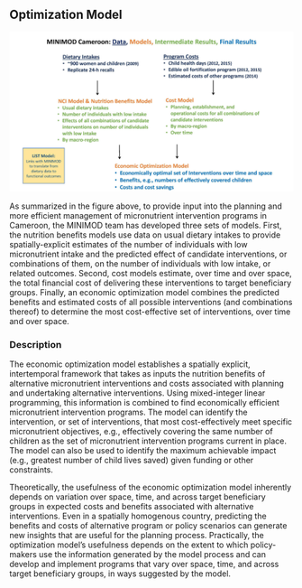 ## Optimization Model

![](../../pictures/models.jpg)

As summarized in the figure above, to provide input into the planning and more efficient management of micronutrient intervention programs in Cameroon, the MINIMOD team has developed three sets of models. First, the nutrition benefits models use data on usual dietary intakes to provide spatially-explicit estimates of the number of individuals with low micronutrient intake and the predicted effect of candidate interventions, or combinations of them, on the number of individuals with low intake, or related outcomes. Second, cost models estimate, over time and over space, the total financial cost of delivering these interventions to target beneficiary groups. Finally, an economic optimization model combines the predicted benefits and estimated costs of all possible interventions (and combinations thereof) to determine the most cost-effective set of interventions, over time and over space.

### Description

The economic optimization model establishes a spatially explicit, intertemporal framework that takes as inputs the nutrition benefits of alternative micronutrient interventions and costs associated with planning and undertaking alternative interventions. Using mixed-integer linear programming, this information is combined to find economically efficient micronutrient intervention programs. The model can identify the intervention, or set of interventions, that most cost-effectively meet specific micronutrient objectives, e.g., effectively covering the same number of children as the set of micronutrient intervention programs current in place. The model can also be used to identify the maximum achievable impact (e.g., greatest number of child lives saved) given funding or other constraints.

Theoretically, the usefulness of the economic optimization model inherently depends on variation over space, time, and across target beneficiary groups in expected costs and benefits associated with alternative interventions. Even in a spatially homogenous country, predicting the benefits and costs of alternative program or policy scenarios can generate new insights that are useful for the planning process. Practically, the optimization model’s usefulness depends on the extent to which policy-makers use the information generated by the model process and can develop and implement programs that vary over space, time, and across target beneficiary groups, in ways suggested by the model.
